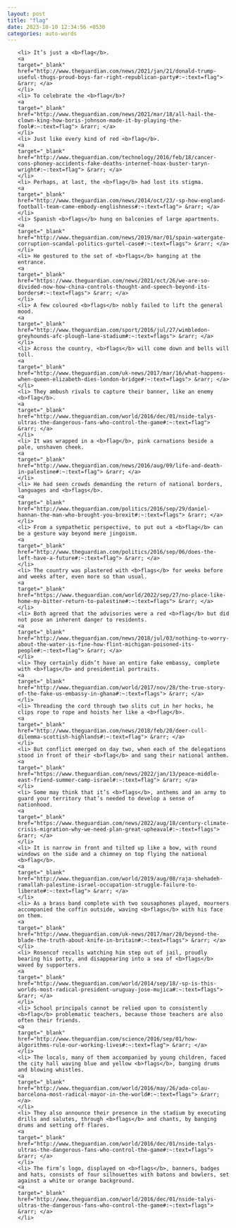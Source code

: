 ```yaml
---
layout: post
title: "flag"
date: 2023-10-10 12:34:56 +0530
categories: auto-words
---
```

<ol>

    <li> It’s just a <b>flag</b>.
    <a 
    target="_blank" 
    href="http://www.theguardian.com/news/2021/jan/21/donald-trump-useful-thugs-proud-boys-far-right-republican-party#:~:text=flag"> &rarr; </a>
    </li>
    <li> To celebrate the <b>flag</b>?
    <a 
    target="_blank" 
    href="http://www.theguardian.com/news/2021/mar/18/all-hail-the-clown-king-how-boris-johnson-made-it-by-playing-the-fool#:~:text=flag"> &rarr; </a>
    </li>
    <li> Just like every kind of red <b>flag</b>.
    <a 
    target="_blank" 
    href="http://www.theguardian.com/technology/2016/feb/18/cancer-cons-phoney-accidents-fake-deaths-internet-hoax-buster-taryn-wright#:~:text=flag"> &rarr; </a>
    </li>
    <li> Perhaps, at last, the <b>flag</b> had lost its stigma.
    <a 
    target="_blank" 
    href="http://www.theguardian.com/news/2014/oct/23/-sp-how-england-football-team-came-embody-englishness#:~:text=flag"> &rarr; </a>
    </li>
    <li> Spanish <b>flags</b> hung on balconies of large apartments.
    <a 
    target="_blank" 
    href="http://www.theguardian.com/news/2019/mar/01/spain-watergate-corruption-scandal-politics-gurtel-case#:~:text=flags"> &rarr; </a>
    </li>
    <li> He gestured to the set of <b>flags</b> hanging at the entrance.
    <a 
    target="_blank" 
    href="https://www.theguardian.com/news/2021/oct/26/we-are-so-divided-now-how-china-controls-thought-and-speech-beyond-its-borders#:~:text=flags"> &rarr; </a>
    </li>
    <li> A few coloured <b>flags</b> nobly failed to lift the general mood.
    <a 
    target="_blank" 
    href="http://www.theguardian.com/sport/2016/jul/27/wimbledon-greyhounds-afc-plough-lane-stadium#:~:text=flags"> &rarr; </a>
    </li>
    <li> Across the country, <b>flags</b> will come down and bells will toll.
    <a 
    target="_blank" 
    href="http://www.theguardian.com/uk-news/2017/mar/16/what-happens-when-queen-elizabeth-dies-london-bridge#:~:text=flags"> &rarr; </a>
    </li>
    <li> They ambush rivals to capture their banner, like an enemy <b>flag</b>.
    <a 
    target="_blank" 
    href="http://www.theguardian.com/world/2016/dec/01/nside-talys-ultras-the-dangerous-fans-who-control-the-game#:~:text=flag"> &rarr; </a>
    </li>
    <li> It was wrapped in a <b>flag</b>, pink carnations beside a pale, unshaven cheek.
    <a 
    target="_blank" 
    href="http://www.theguardian.com/news/2016/aug/09/life-and-death-in-palestine#:~:text=flag"> &rarr; </a>
    </li>
    <li> He had seen crowds demanding the return of national borders, languages and <b>flags</b>.
    <a 
    target="_blank" 
    href="http://www.theguardian.com/politics/2016/sep/29/daniel-hannan-the-man-who-brought-you-brexit#:~:text=flags"> &rarr; </a>
    </li>
    <li> From a sympathetic perspective, to put out a <b>flag</b> can be a gesture way beyond mere jingoism.
    <a 
    target="_blank" 
    href="http://www.theguardian.com/politics/2016/sep/06/does-the-left-have-a-future#:~:text=flag"> &rarr; </a>
    </li>
    <li> The country was plastered with <b>flags</b> for weeks before and weeks after, even more so than usual.
    <a 
    target="_blank" 
    href="https://www.theguardian.com/world/2022/sep/27/no-place-like-home-my-bitter-return-to-palestine#:~:text=flags"> &rarr; </a>
    </li>
    <li> Both agreed that the advisories were a red <b>flag</b> but did not pose an inherent danger to residents.
    <a 
    target="_blank" 
    href="http://www.theguardian.com/news/2018/jul/03/nothing-to-worry-about-the-water-is-fine-how-flint-michigan-poisoned-its-people#:~:text=flag"> &rarr; </a>
    </li>
    <li> They certainly didn’t have an entire fake embassy, complete with <b>flags</b> and presidential portraits.
    <a 
    target="_blank" 
    href="http://www.theguardian.com/world/2017/nov/28/the-true-story-of-the-fake-us-embassy-in-ghana#:~:text=flags"> &rarr; </a>
    </li>
    <li> Threading the cord through two slits cut in her hocks, he clips rope to rope and hoists her like a <b>flag</b>.
    <a 
    target="_blank" 
    href="http://www.theguardian.com/news/2018/feb/20/deer-cull-dilemma-scottish-highlands#:~:text=flag"> &rarr; </a>
    </li>
    <li> But conflict emerged on day two, when each of the delegations stood in front of their <b>flag</b> and sang their national anthem.
    <a 
    target="_blank" 
    href="https://www.theguardian.com/news/2022/jan/13/peace-middle-east-friend-summer-camp-israel#:~:text=flag"> &rarr; </a>
    </li>
    <li> Some may think that it’s <b>flags</b>, anthems and an army to guard your territory that’s needed to develop a sense of nationhood.
    <a 
    target="_blank" 
    href="https://www.theguardian.com/news/2022/aug/18/century-climate-crisis-migration-why-we-need-plan-great-upheaval#:~:text=flags"> &rarr; </a>
    </li>
    <li> It is narrow in front and tilted up like a bow, with round windows on the side and a chimney on top flying the national <b>flag</b>.
    <a 
    target="_blank" 
    href="http://www.theguardian.com/world/2019/aug/08/raja-shehadeh-ramallah-palestine-israel-occupation-struggle-failure-to-liberate#:~:text=flag"> &rarr; </a>
    </li>
    <li> As a brass band complete with two sousaphones played, mourners accompanied the coffin outside, waving <b>flags</b> with his face on them.
    <a 
    target="_blank" 
    href="http://www.theguardian.com/uk-news/2017/mar/28/beyond-the-blade-the-truth-about-knife-in-britain#:~:text=flags"> &rarr; </a>
    </li>
    <li> Rosencof recalls watching him step out of jail, proudly bearing his potty, and disappearing into a sea of <b>flags</b> waved by supporters.
    <a 
    target="_blank" 
    href="http://www.theguardian.com/world/2014/sep/18/-sp-is-this-worlds-most-radical-president-uruguay-jose-mujica#:~:text=flags"> &rarr; </a>
    </li>
    <li> School principals cannot be relied upon to consistently <b>flag</b> problematic teachers, because those teachers are also often their friends.
    <a 
    target="_blank" 
    href="http://www.theguardian.com/science/2016/sep/01/how-algorithms-rule-our-working-lives#:~:text=flag"> &rarr; </a>
    </li>
    <li> The locals, many of them accompanied by young children, faced the city hall waving blue and yellow <b>flags</b>, banging drums and blowing whistles.
    <a 
    target="_blank" 
    href="http://www.theguardian.com/world/2016/may/26/ada-colau-barcelona-most-radical-mayor-in-the-world#:~:text=flags"> &rarr; </a>
    </li>
    <li> They also announce their presence in the stadium by executing drills and salutes, through <b>flags</b> and chants, by banging drums and setting off flares.
    <a 
    target="_blank" 
    href="http://www.theguardian.com/world/2016/dec/01/nside-talys-ultras-the-dangerous-fans-who-control-the-game#:~:text=flags"> &rarr; </a>
    </li>
    <li> The firm’s logo, displayed on <b>flags</b>, banners, badges and hats, consists of four silhouettes with batons and bowlers, set against a white or orange background.
    <a 
    target="_blank" 
    href="http://www.theguardian.com/world/2016/dec/01/nside-talys-ultras-the-dangerous-fans-who-control-the-game#:~:text=flags"> &rarr; </a>
    </li>